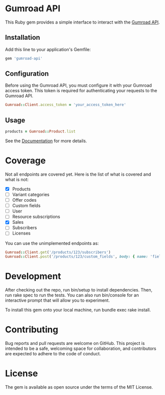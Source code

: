 # Gumroad API

This Ruby gem provides a simple interface to interact with the [Gumroad API](https://app.gumroad.com/api).

## Installation

Add this line to your application's Gemfile:

```ruby
gem 'gumroad-api'
```

## Configuration

Before using the Gumroad API, you must configure it with your Gumroad access token. 
This token is required for authenticating your requests to the Gumroad API.

```ruby
Gumroad::Client.access_token = 'your_access_token_here'
```

## Usage

```ruby
products = Gumroad::Product.list
```

See the [Documentation](docs/index.md) for more details.

# Coverage

Not all endpoints are covered yet. Here is the list of what is covered and what is not:

- [x] Products
- [ ] Variant categories
- [ ] Offer codes
- [ ] Custom fields
- [ ] User
- [ ] Resource subscriptions
- [x] Sales
- [ ] Subscribers
- [ ] Licenses

You can use the unimplemented endpoints as:

```ruby
Gumroad::Client.get('/products/123/subscribers')
Gumroad::Client.post('/products/123/custom_fields', body: { name: 'field_name', type: 'text' })
```

# Development

After checking out the repo, run bin/setup to install dependencies. Then, run rake spec to run the tests. You can also run bin/console for an interactive prompt that will allow you to experiment.

To install this gem onto your local machine, run bundle exec rake install.

# Contributing

Bug reports and pull requests are welcome on GitHub. This project is intended to be a safe, welcoming space for collaboration, and contributors are expected to adhere to the code of conduct.

# License

The gem is available as open source under the terms of the MIT License.